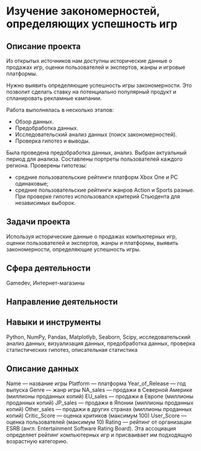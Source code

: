 # Изучение закономерностей, определяющих успешность игр

## Описание проекта

Из открытых источников нам доступны исторические данные о продажах игр, оценки пользователей и экспертов, жанры и игровые платформы.

Нужно выявить определяющие успешность игры закономерности. Это позволит сделать ставку на потенциально популярный продукт и спланировать рекламные кампании.

Работа выполнялась в несколько этапов:
- Обзор данных.
- Предобработка данных.
- Исследовательский анализ данных (поиск закономерностей).
- Проверка гипотез и выводы.

Была проведена предобработка данных, анализ. Выбран актуальный
период для анализа. Составлены портреты пользователей каждого региона. 
Проверены гипотезы: 
* средние пользовательские рейтинги платформ Xbox One и PC одинаковые;
* средние пользовательские рейтинги жанров Action и Sports разные. 
При проверке гипотез использовался критерий Стьюдента для независимых выборок.

## Задачи проекта

Используя исторические данные о продажах компьютерных игр, оценки пользователей и экспертов, жанры и платформы, выявить закономерности, определяющие успешность игры.

## Сфера деятельности

Gamedev, Интернет-магазины

## Направление деятельности

## Навыки и инструменты
Python, NumPy, Pandas, Matplotlyb, Seaborn, Scipy, исследовательский анализ данных, визуализация данных, предобработка данных, проверка статистических гипотез, описательная статистика

## Описание данных

Name — название игры
Platform — платформа
Year_of_Release — год выпуска
Genre — жанр игры
NA_sales — продажи в Северной Америке (миллионы проданных копий)
EU_sales — продажи в Европе (миллионы проданных копий)
JP_sales — продажи в Японии (миллионы проданных копий)
Other_sales — продажи в других странах (миллионы проданных копий)
Critic_Score — оценка критиков (максимум 100)
User_Score — оценка пользователей (максимум 10)
Rating — рейтинг от организации ESRB (англ. Entertainment Software Rating Board). Эта ассоциация определяет рейтинг компьютерных игр и присваивает им подходящую возрастную категорию.